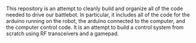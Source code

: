 This repository is an attempt to cleanly build and organize all of the code needed to drive our battlebot. In particular, it includes all of the code for the arduino running on the robot, the arduino connected to the computer, and the computer control code. It is an attempt to build a control system from scratch using RF transceivers and a gamepad.
